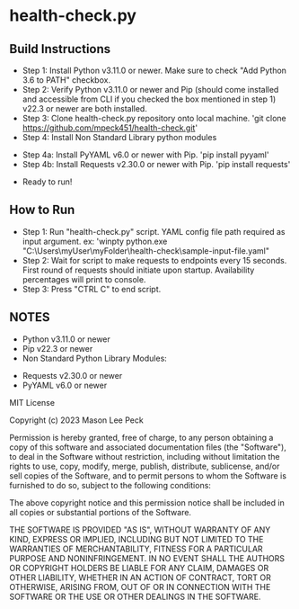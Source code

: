 # health-check.py

## Build Instructions
- Step 1: Install Python v3.11.0 or newer. Make sure to check "Add Python 3.6 to PATH" checkbox.
- Step 2: Verify Python v3.11.0 or newer and Pip (should come installed and accessible from CLI if you checked the box mentioned in step 1) v22.3 or newer are both installed.
- Step 3: Clone health-check.py repository onto local machine. 'git clone https://github.com/mpeck451/health-check.git'
- Step 4: Install Non Standard Library python modules
 + Step 4a: Install PyYAML v6.0 or newer with Pip. 'pip install pyyaml'
 + Step 4b: Install Requests v2.30.0 or newer with Pip. 'pip install requests'
- Ready to run!

## How to Run
- Step 1: Run "health-check.py" script. YAML config file path required as input argument. ex: 'winpty python.exe "C:\Users\myUser\myFolder\health-check\sample-input-file.yaml"
- Step 2: Wait for script to make requests to endpoints every 15 seconds. First round of requests should initiate upon startup. Availability percentages will print to console.
- Step 3: Press "CTRL C" to end script.

## NOTES
- Python v3.11.0 or newer
- Pip v22.3 or newer
- Non Standard Python Library Modules:
 + Requests v2.30.0 or newer
 + PyYAML v6.0 or newer

MIT License

Copyright (c) 2023 Mason Lee Peck

Permission is hereby granted, free of charge, to any person obtaining a copy
of this software and associated documentation files (the "Software"), to deal
in the Software without restriction, including without limitation the rights
to use, copy, modify, merge, publish, distribute, sublicense, and/or sell
copies of the Software, and to permit persons to whom the Software is
furnished to do so, subject to the following conditions:

The above copyright notice and this permission notice shall be included in all
copies or substantial portions of the Software.

THE SOFTWARE IS PROVIDED "AS IS", WITHOUT WARRANTY OF ANY KIND, EXPRESS OR
IMPLIED, INCLUDING BUT NOT LIMITED TO THE WARRANTIES OF MERCHANTABILITY,
FITNESS FOR A PARTICULAR PURPOSE AND NONINFRINGEMENT. IN NO EVENT SHALL THE
AUTHORS OR COPYRIGHT HOLDERS BE LIABLE FOR ANY CLAIM, DAMAGES OR OTHER
LIABILITY, WHETHER IN AN ACTION OF CONTRACT, TORT OR OTHERWISE, ARISING FROM,
OUT OF OR IN CONNECTION WITH THE SOFTWARE OR THE USE OR OTHER DEALINGS IN THE
SOFTWARE.
